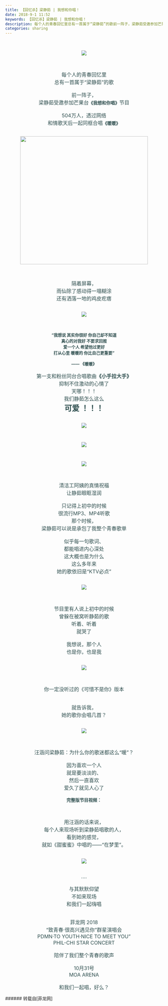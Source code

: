 ```yaml
---
title: 【回忆杀】梁静茹 | 我想和你唱！
date: 2018-9-1 11:52
keywords: 【回忆杀】梁静茹 | 我想和你唱！
description: 每个人的青春回忆里总有一首属于“梁静茹”的歌前一阵子，梁静茹受邀参加芒果台《我想和你唱》节目504万人，透过网络和情歌天后一起同框合唱《暖暖》隔着屏幕，雨仙除了感动得一塌糊涂还有洒落一地的鸡皮疙瘩“我想说 其实你很好 你自己却不知道真心的对我好 不要求回报爱一个人 希望他过更好打从心里 暖暖的 你比自己更重要”—— 《暖暖》第一支和粉丝同台合唱歌曲《小手拉大手》抑制不住激动的心情了天哪！！！我们静茹怎么这么可爱 ！！！清洁工阿姨的真情祝福让静茹眼眶湿润只记得上初中的时候很流行MP3、MP4听歌那个时候，梁静茹可以说是承包了我整个青春歌单似乎每一句歌词、都能唱进内心深处这大概也是为什么这么多年来她的歌依旧是“KTV必点”节目里有人说上初中的时候曾躲在被窝听静茹的歌听着、听着就哭了我想说，那个人也是你，也是我你一定没听过的《可惜不是你》版本就告诉我，她的歌你会唱几首？汪涵问梁静茹：为什么你的歌迷都这么“暖”？因为喜欢一个人就是要淡淡的、然后一直喜欢爱久了就见人心了完整版节目视频：$('flv_Csf').innerHTML=(mobileplayer() ? "<iframe height='375' width='500' src='http://www.youtube.com/embed/B60uVYOKVWU' frameborder=0 allowfullscreen></iframe>" : AC_FL_RunContent('width', '500', 'height', '375', 'allowNetworking', 'internal', 'allowScriptAccess', 'never', 'src', 'http://www.youtube.com/v/B60uVYOKVWU&hl=zh_CN&fs=1', 'quality', 'high', 'bgcolor', '#ffffff', 'wmode', 'transparent', 'allowfullscreen', 'true'));用汪涵的话来说，每个人来现场听到梁静茹唱歌的人，看到她的感觉，就如《甜蜜蜜》中唱的——“在梦里”。....与其默默仰望不如来现场和我们一起嗨唱菲龙网 2018“致青春·很高兴遇见你”群星演唱会PDMN·TO YOUTH·NICE TO MEET YOU”PHIL-CHI STAR CONCERT陪伴了我们整个青春的歌声10月31号MOA ARENA和我们一起唱，好么？
categories: sharing
---
```

<td class="t_f" id="postmessage_1711205">

<font color="DarkSlateGray"><div align="center"><br/>
<font size="3">

<img aid="932486" data-cf-modified-460bac3738b21a46d0e6b408-="" file="data/attachment/forum/201809/01/114800vkpz3tqqkp2s5srd.jpg.thumb.jpg" id="aimg_932486" inpost="1" onclick="" onmouseover="" src="http://www.flw.ph/data/attachment/forum/201809/01/114800vkpz3tqqkp2s5srd.jpg" style="cursor:pointer" zoomfile="data/attachment/forum/201809/01/114800vkpz3tqqkp2s5srd.jpg"/>


</font><br/>
<br/>
<font size="3">每个人的青春回忆里</font><br/>
<font size="3">总有一首属于“梁静茹”的歌</font><br/>
<br/>
<font size="3">前一阵子，</font><br/>
<font size="3">梁静茹受邀参加芒果台</font><strong>《我想和你唱》</strong><font size="3">节目</font><br/>
<br/>
<font size="3">504万人，透过网络</font><br/>
<font size="3">和情歌天后一起同框合唱</font><strong>《暖暖》</strong><br/>
<br/>
<font size="3">

<img aid="932492" class="zoom" data-cf-modified-460bac3738b21a46d0e6b408-="" file="data/attachment/forum/201809/01/114827vznn5q55n51gxq4q.gif" id="aimg_932492" inpost="1" onclick="" onmouseover="" src="http://www.flw.ph/data/attachment/forum/201809/01/114827vznn5q55n51gxq4q.gif" width="408" zoomfile="data/attachment/forum/201809/01/114827vznn5q55n51gxq4q.gif"/>


</font><br/>
<br/>
<font size="3">隔着屏幕，</font><br/>
<font size="3">雨仙除了感动得一塌糊涂</font><br/>
<font size="3">还有洒落一地的鸡皮疙瘩</font><br/>
<br/>
<font size="3">

<img aid="932493" data-cf-modified-460bac3738b21a46d0e6b408-="" file="data/attachment/forum/201809/01/114850k4yhnz1j17z8nsys.jpg.thumb.jpg" id="aimg_932493" inpost="1" onclick="" onmouseover="" src="http://www.flw.ph/data/attachment/forum/201809/01/114850k4yhnz1j17z8nsys.jpg" style="cursor:pointer" zoomfile="data/attachment/forum/201809/01/114850k4yhnz1j17z8nsys.jpg"/>


</font><br/>
<br/>
<strong><font size="2">“我想说 其实你很好 你自己却不知道<br/>
真心的对我好 不要求回报<br/>
爱一个人 希望他过更好<br/>
打从心里 暖暖的 你比自己更重要”<br/>
<br/>
—— 《暖暖》<br/>
</font></strong><br/>
<font size="3">第一支和粉丝同台合唱歌曲<strong>《小手拉大手》</strong></font><br/>
<font size="3">抑制不住激动的心情了</font><br/>
<font size="3">天哪！！！</font><br/>
<font size="3">我们静茹怎么这么</font><br/>
<strong><font size="5">可爱 ！！！</font></strong><br/>
<br/>
<font size="3">

<img aid="932494" data-cf-modified-460bac3738b21a46d0e6b408-="" file="data/attachment/forum/201809/01/114932q6sclmqzq703mhit.jpg.thumb.jpg" id="aimg_932494" inpost="1" onclick="" onmouseover="" src="http://www.flw.ph/data/attachment/forum/201809/01/114932q6sclmqzq703mhit.jpg" style="cursor:pointer" zoomfile="data/attachment/forum/201809/01/114932q6sclmqzq703mhit.jpg"/>


</font><br/>
<font size="3">

<img aid="932495" data-cf-modified-460bac3738b21a46d0e6b408-="" file="data/attachment/forum/201809/01/114949uskrjr1pfwf44wep.jpg.thumb.jpg" id="aimg_932495" inpost="1" onclick="" onmouseover="" src="http://www.flw.ph/data/attachment/forum/201809/01/114949uskrjr1pfwf44wep.jpg" style="cursor:pointer" zoomfile="data/attachment/forum/201809/01/114949uskrjr1pfwf44wep.jpg"/>


</font><br/>
<font size="3">

<img aid="932496" data-cf-modified-460bac3738b21a46d0e6b408-="" file="data/attachment/forum/201809/01/115002aib35s4bb5bimmbm.jpg.thumb.jpg" id="aimg_932496" inpost="1" onclick="" onmouseover="" src="http://www.flw.ph/data/attachment/forum/201809/01/115002aib35s4bb5bimmbm.jpg" style="cursor:pointer" zoomfile="data/attachment/forum/201809/01/115002aib35s4bb5bimmbm.jpg"/>


</font><br/>
<br/>
<font size="3">清洁工阿姨的真情祝福</font><br/>
<font size="3">让静茹眼眶湿润</font><br/>
<br/>
<font size="3">只记得上初中的时候</font><br/>
<font size="3">很流行MP3、MP4听歌</font><br/>
<font size="3">那个时候，</font><br/>
<font size="3">梁静茹可以说是承包了我整个青春歌单</font><br/>
<br/>
<font size="3">似乎每一句歌词、</font><br/>
<font size="3">都能唱进内心深处</font><br/>
<font size="3">这大概也是为什么</font><br/>
<font size="3">这么多年来</font><br/>
<font size="3">她的歌依旧是“KTV必点”</font><br/>
<br/>
<font size="3">

<img aid="932497" data-cf-modified-460bac3738b21a46d0e6b408-="" file="data/attachment/forum/201809/01/115029hacemmtt7uzr1izc.jpg.thumb.jpg" id="aimg_932497" inpost="1" onclick="" onmouseover="" src="http://www.flw.ph/data/attachment/forum/201809/01/115029hacemmtt7uzr1izc.jpg" style="cursor:pointer" zoomfile="data/attachment/forum/201809/01/115029hacemmtt7uzr1izc.jpg"/>


</font><br/>
<br/>
<font size="3">节目里有人说上初中的时候</font><br/>
<font size="3">曾躲在被窝听静茹的歌</font><br/>
<font size="3">听着、听着</font><br/>
<font size="3">就哭了</font><br/>
<br/>
<font size="3">我想说，那个人</font><br/>
<font size="3">也是你，也是我</font><br/>
<br/>
<font size="3">

<img aid="932498" data-cf-modified-460bac3738b21a46d0e6b408-="" file="data/attachment/forum/201809/01/115048cr33gz6857jrxjy6.jpg.thumb.jpg" id="aimg_932498" inpost="1" onclick="" onmouseover="" src="http://www.flw.ph/data/attachment/forum/201809/01/115048cr33gz6857jrxjy6.jpg" style="cursor:pointer" zoomfile="data/attachment/forum/201809/01/115048cr33gz6857jrxjy6.jpg"/>


</font><br/>
<br/>
<font size="3">你一定没听过的《可惜不是你》版本</font><br/>
<br/>
<br/>
<font size="3">就告诉我，</font><br/>
<font size="3">她的歌你会唱几首？</font><br/>
<br/>
<font size="3">

<img aid="932499" data-cf-modified-460bac3738b21a46d0e6b408-="" file="data/attachment/forum/201809/01/115112tz60z29jvtv9jaa8.jpg.thumb.jpg" id="aimg_932499" inpost="1" onclick="" onmouseover="" src="http://www.flw.ph/data/attachment/forum/201809/01/115112tz60z29jvtv9jaa8.jpg" style="cursor:pointer" zoomfile="data/attachment/forum/201809/01/115112tz60z29jvtv9jaa8.jpg"/>


</font><br/>
<br/>
<font size="3">汪涵问梁静茹：为什么你的歌迷都这么“暖”？</font><br/>
<br/>
<font size="3">因为喜欢一个人</font><br/>
<font size="3">就是要淡淡的、</font><br/>
<font size="3">然后一直喜欢</font><br/>
<font size="3">爱久了就见人心了</font><br/>
<br/>
<strong>完整版节目视频：</strong></div><div align="center"><span id="flv_Csf"></span><script reload="1" type="460bac3738b21a46d0e6b408-text/javascript">$('flv_Csf').innerHTML=(mobileplayer() ? "<iframe height='375' width='500' src='http://www.youtube.com/embed/B60uVYOKVWU' frameborder=0 allowfullscreen></iframe>" : AC_FL_RunContent('width', '500', 'height', '375', 'allowNetworking', 'internal', 'allowScriptAccess', 'never', 'src', 'http://www.youtube.com/v/B60uVYOKVWU&hl=zh_CN&fs=1', 'quality', 'high', 'bgcolor', '#ffffff', 'wmode', 'transparent', 'allowfullscreen', 'true'));</script><br/>
<br/>
<font size="3">用汪涵的话来说，</font><br/>
<font size="3">每个人来现场听到梁静茹唱歌的人，</font><br/>
<font size="3">看到她的感觉，</font><br/>
<font size="3">就如《甜蜜蜜》中唱的——“在梦里”。</font><br/>
<br/>
<font size="3">

<img aid="932500" data-cf-modified-460bac3738b21a46d0e6b408-="" file="data/attachment/forum/201809/01/115132gmb57feqbqejmqju.jpg.thumb.jpg" id="aimg_932500" inpost="1" onclick="" onmouseover="" src="http://www.flw.ph/data/attachment/forum/201809/01/115132gmb57feqbqejmqju.jpg" style="cursor:pointer" zoomfile="data/attachment/forum/201809/01/115132gmb57feqbqejmqju.jpg"/>


</font><br/>
<font size="3">....</font><br/>
<br/>
<font size="3">与其默默仰望</font><br/>
<font size="3">不如来现场</font><br/>
<font size="3">和我们一起嗨唱</font><br/>
<br/>
<br/>
<font size="3">菲龙网 2018</font><br/>
<font size="3">“致青春·很高兴遇见你”群星演唱会</font><br/>
<font size="3">PDMN·TO YOUTH·NICE TO MEET YOU”</font><br/>
<font size="3">PHIL-CHI STAR CONCERT</font><br/>
<br/>
<font size="3">陪伴了我们整个青春的歌声</font><br/>
<br/>
<font size="3">10月31号</font><br/>
<font size="3">MOA ARENA</font><br/>
<br/>
<font size="3">和我们一起唱，好么？</font><br/>
</div></font></td>
###### 转载自[菲龙网]